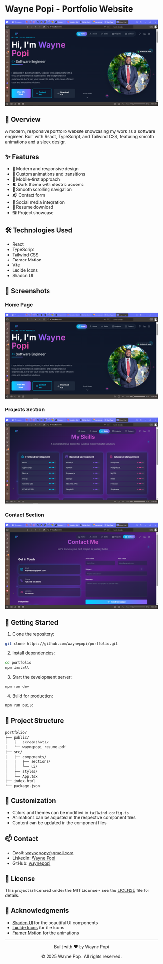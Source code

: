 # Wayne Popi - Portfolio Website

![Portfolio Preview](public/screenshots/1.png)

## 🚀 Overview

A modern, responsive portfolio website showcasing my work as a software engineer. Built with React, TypeScript, and Tailwind CSS, featuring smooth animations and a sleek design.

## ✨ Features

- 🌟 Modern and responsive design
- 🎨 Custom animations and transitions
- 📱 Mobile-first approach
- 🌓 Dark theme with electric accents
- 🎯 Smooth scrolling navigation
- 📬 Contact form
- 🔗 Social media integration
- 📄 Resume download
- 🖼️ Project showcase

## 🛠️ Technologies Used

- React
- TypeScript
- Tailwind CSS
- Framer Motion
- Vite
- Lucide Icons
- Shadcn UI

## 📸 Screenshots

### Home Page
![Home Page](public/screenshots/1.png)

### Projects Section
![Projects Section](public/screenshots/2.png)

### Contact Section
![Contact Section](public/screenshots/3.png)

## 🚀 Getting Started

1. Clone the repository:
```bash
git clone https://github.com/waynepopi/portfolio.git
```

2. Install dependencies:
```bash
cd portfolio
npm install
```

3. Start the development server:
```bash
npm run dev
```

4. Build for production:
```bash
npm run build
```

## 📁 Project Structure

```
portfolio/
├── public/
│   ├── screenshots/
│   └── waynepopi_resume.pdf
├── src/
│   ├── components/
│   │   ├── sections/
│   │   └── ui/
│   ├── styles/
│   └── App.tsx
├── index.html
└── package.json
```

## 🎨 Customization

- Colors and themes can be modified in `tailwind.config.ts`
- Animations can be adjusted in the respective component files
- Content can be updated in the component files

## 📫 Contact

- Email: waynepopy@gmail.com
- LinkedIn: [Wayne Popi](https://linkedin.com/in/waynepopi)
- GitHub: [waynepopi](https://github.com/waynepopi)

## 📄 License

This project is licensed under the MIT License - see the [LICENSE](LICENSE) file for details.

## 🙏 Acknowledgments

- [Shadcn UI](https://ui.shadcn.com/) for the beautiful UI components
- [Lucide Icons](https://lucide.dev/) for the icons
- [Framer Motion](https://www.framer.com/motion/) for the animations

---

<div align="center">
  <p>Built with ❤️ by Wayne Popi</p>
  <p>© 2025 Wayne Popi. All rights reserved.</p>
</div>

